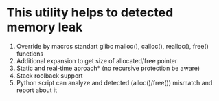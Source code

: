 # This utility helps to detected memory leak
1. Override by macros standart glibc malloc(), calloc(), realloc(), free() functions
2. Additional expansion to get size of allocated/free pointer
3. Static and real-time aproach* (no recursive protection be aware)
4. Stack roolback support
5. Python script can analyze and detected (alloc()/free()) mismatch and report about it
